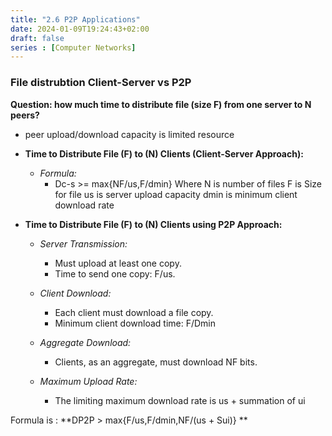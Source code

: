 ```yaml
---
title: "2.6 P2P Applications"
date: 2024-01-09T19:24:43+02:00
draft: false
series : [Computer Networks]
---
```

### File distrubtion Client-Server vs P2P

**Question: how much time to distribute file (size F) from one server to N  peers?**
- peer upload/download capacity is limited resource

- **Time to Distribute File \(F\) to \(N\) Clients (Client-Server Approach):**
  - *Formula:*
    -  Dc-s >= max{NF/us,F/dmin}
Where N is number of files
F is Size for file
us is server upload capacity
dmin is minimum client download rate

- **Time to Distribute File \(F\) to \(N\) Clients using P2P Approach:**
  - *Server Transmission:*
    - Must upload at least one copy.
    - Time to send one copy: F/us.
  
  - *Client Download:*
    - Each client must download a file copy.
    - Minimum client download time: F/Dmin
  
  - *Aggregate Download:*
    - Clients, as an aggregate, must download  NF bits.
  
  - *Maximum Upload Rate:*
    - The limiting maximum download rate is us + summation of ui

Formula is : **DP2P > max{F/us,F/dmin,NF/(us + Sui)} **






